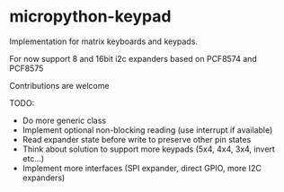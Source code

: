 # micropython-keypad

Implementation for matrix keyboards and keypads.

For now support 8 and 16bit i2c expanders based on PCF8574 and PCF8575

Contributions are welcome

TODO:
 - Do more generic class
 - Implement optional non-blocking reading (use interrupt if available)
 - Read expander state before write to preserve other pin states
 - Think about solution to support more keypads (5x4, 4x4, 3x4, invert etc...)
 - Implement more interfaces (SPI expander, direct GPIO, more I2C expanders)
